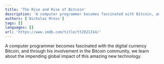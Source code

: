 ```yaml
---
title: 'The Rise and Rise of Bitcoin'
description: 'A computer programmer becomes fascinated with Bitcoin, and through his involvement in the Bitcoin community, we learn about the impending global impact of this amazing technology.'
authors: ['Nicholas Mross']
tags: []
languages: []
url: 'https://www.imdb.com/title/tt2821314/'
---
```


A computer programmer becomes fascinated with the digital currency Bitcoin, and through his involvement in the Bitcoin community, we learn about the impending global impact of this amazing new technology.